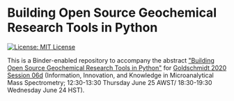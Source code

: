 # Building Open Source Geochemical Research Tools in Python

<a href="https://github.com/morganjwilliams/gs2020_python4geochem/blob/master/LICENSE" >
<img src="https://img.shields.io/badge/License-MIT-blue.svg" alt="License: MIT License">
</a>

This is a Binder-enabled repository to accompany the abstract ["Building Open Source
Geochemical Research Tools in Python"](
https://goldschmidt.info/2020/abstracts/abstractView?id=2020003661)
for [Goldschmidt 2020 Session 06d](
https://goldschmidt.info/2020/program/programViewThemes#period_472_4728_12337)
(Information, Innovation, and Knowledge in Microanalytical Mass Spectrometry;
12:30-13:30 Thursday June 25 AWST/ 18:30-19:30 Wednesday June 24 HST).

